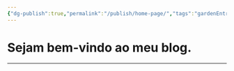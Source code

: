 ```yaml
---
{"dg-publish":true,"permalink":"/publish/home-page/","tags":"gardenEntry"}
---
```



# Sejam bem-vindo ao meu blog.
---

